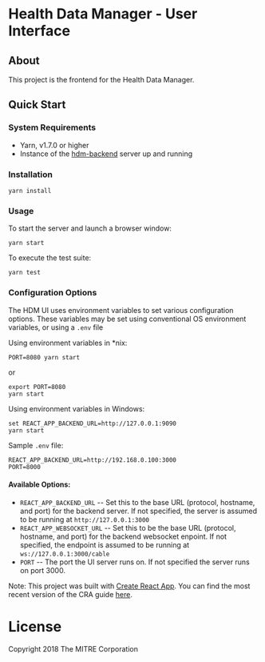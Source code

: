 # Health Data Manager - User Interface

## About

This project is the frontend for the Health Data Manager.

## Quick Start

### System Requirements
 - Yarn, v1.7.0 or higher
 - Instance of the [hdm-backend](https://github.com/health-data-manager/hdm-backend) server up and running

### Installation
```
yarn install
```

### Usage
To start the server and launch a browser window:
```
yarn start
```

To execute the test suite:
```
yarn test
```

### Configuration Options
The HDM UI uses environment variables to set various configuration options. These variables may be set using conventional OS environment variables, or using a `.env` file 

Using environment variables in \*nix:
```
PORT=8080 yarn start
```
or 
```
export PORT=8080
yarn start
```

Using environment variables in Windows:
```
set REACT_APP_BACKEND_URL=http://127.0.0.1:9090
yarn start
```

Sample `.env` file:
```
REACT_APP_BACKEND_URL=http://192.168.0.100:3000
PORT=8000
```


#### Available Options:
 - `REACT_APP_BACKEND_URL` -- Set this to the base URL (protocol, hostname, and port) for the backend server. If not specified, the server is assumed to be running at `http://127.0.0.1:3000`
 - `REACT_APP_WEBSOCKET_URL` -- Set this to be the base URL (protocol, hostname, and port) for the backend websocket enpoint. If not specified, the endpoint is assumed to be running at `ws://127.0.0.1:3000/cable`
 - `PORT` -- The port the UI server runs on. If not specified the server runs on port 3000.


Note: This project was built with [Create React App](https://github.com/facebookincubator/create-react-app).
You can find the most recent version of the CRA guide [here](https://github.com/facebookincubator/create-react-app/blob/master/packages/react-scripts/template/README.md).


# License
Copyright 2018 The MITRE Corporation 

